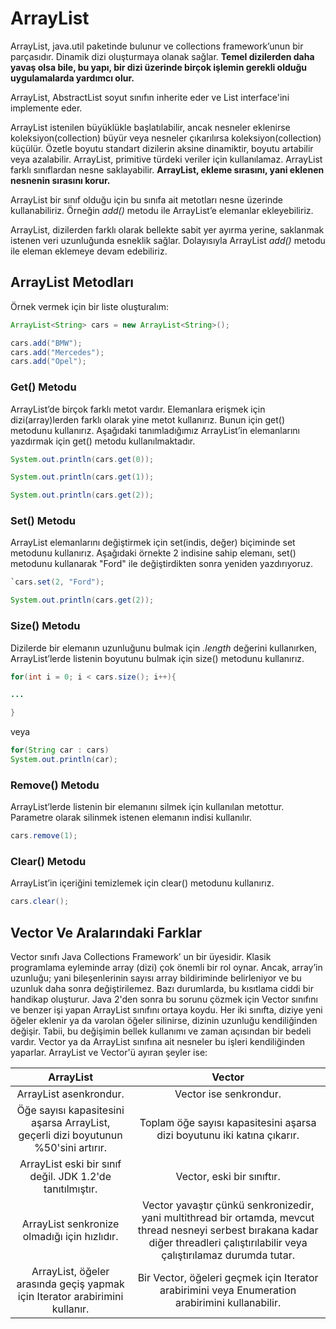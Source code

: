 ﻿
# ArrayList
ArrayList, java.util paketinde bulunur ve collections framework’unun bir parçasıdır. Dinamik dizi oluşturmaya olanak sağlar. **Temel dizilerden daha yavaş olsa bile, bu yapı, bir dizi üzerinde birçok işlemin gerekli olduğu uygulamalarda yardımcı olur.**

ArrayList, AbstractList soyut sınıfın inherite eder ve List interface'ini implemente eder.

ArrayList istenilen büyüklükle başlatılabilir, ancak nesneler eklenirse koleksiyon(collection) büyür veya nesneler çıkarılırsa koleksiyon(collection) küçülür. Özetle boyutu standart dizilerin aksine dinamiktir, boyutu artabilir veya azalabilir. ArrayList, primitive türdeki veriler için kullanılamaz. ArrayList farklı sınıflardan nesne saklayabilir. **ArrayList, ekleme sırasını, yani eklenen nesnenin sırasını korur.**

ArrayList bir sınıf olduğu için bu sınıfa ait metotları nesne üzerinde kullanabiliriz. Örneğin  _add()_ metodu ile ArrayList’e elemanlar ekleyebiliriz.

ArrayList, dizilerden farklı olarak bellekte sabit yer ayırma yerine, saklanmak istenen veri uzunluğunda esneklik sağlar. Dolayısıyla ArrayList  _add()_  metodu ile eleman eklemeye devam edebiliriz.

## ArrayList Metodları

Örnek vermek için bir liste oluşturalım:
````java
ArrayList<String> cars = new ArrayList<String>();

cars.add("BMW");
cars.add("Mercedes");
cars.add("Opel");
````

### Get() Metodu

ArrayList’de birçok farklı metot vardır. Elemanlara erişmek için dizi(array)lerden farklı olarak yine metot kullanırız. Bunun için get() metodunu kullanırız. Aşağıdaki tanımladığımız ArrayList’in elemanlarını yazdırmak için get() metodu kullanılmaktadır.
````java
System.out.println(cars.get(0));

System.out.println(cars.get(1));

System.out.println(cars.get(2));
````

### Set() Metodu

ArrayList elemanlarını değiştirmek için set(indis, değer) biçiminde set metodunu kullanırız. Aşağıdaki örnekte 2 indisine sahip elemanı, set() metodunu kullanarak "Ford" ile değiştirdikten sonra yeniden yazdırıyoruz.

````java
`cars.set(2, "Ford");

System.out.println(cars.get(2));
````

### Size() Metodu

Dizilerde bir elemanın uzunluğunu bulmak için  _.length_  değerini kullanırken, ArrayList’lerde listenin boyutunu bulmak için size() metodunu kullanırız.

````java
for(int i = 0; i < cars.size(); i++){

...

}
````

veya 
````java
for(String car : cars)
System.out.println(car);
````

### Remove() Metodu

ArrayList’lerde listenin bir elemanını silmek için kullanılan metottur. Parametre olarak silinmek istenen elemanın indisi kullanılır.

````java
cars.remove(1);
````


### Clear() Metodu

ArrayList’in içeriğini temizlemek için clear() metodunu kullanırız.

````java
cars.clear();
````

## Vector  Ve Aralarındaki Farklar

Vector sınıfı Java Collections Framework’ un bir üyesidir. Klasik programlama eyleminde array (dizi) çok önemli bir rol oynar. Ancak, array’in uzunluğu; yani bileşenlerinin sayısı array bildiriminde belirleniyor ve bu uzunluk daha sonra değiştirilemez. Bazı durumlarda, bu kısıtlama ciddi bir handikap oluşturur. Java 2'den sonra bu sorunu çözmek için Vector sınıfını ve benzer işi yapan ArrayList sınıfını ortaya koydu. Her iki sınıfta, diziye yeni öğeler eklenir ya da varolan öğeler silinirse, dizinin uzunluğu kendiliğinden değişir. Tabii, bu değişimin bellek kullanımı ve zaman açısından bir bedeli  vardır. Vector ya da ArrayList sınıfına ait nesneler bu işleri kendiliğinden yaparlar. ArrayList ve Vector'ü ayıran şeyler ise:

ArrayList | Vector
:--------: | :-----:
ArrayList asenkrondur. | Vector ise senkrondur.
Öğe sayısı kapasitesini aşarsa ArrayList, geçerli dizi boyutunun %50'sini artırır. | Toplam öğe sayısı kapasitesini aşarsa dizi boyutunu iki katına çıkarır.
ArrayList eski bir sınıf değil. JDK 1.2'de tanıtılmıştır. | Vector, eski bir sınıftır.
ArrayList senkronize olmadığı için hızlıdır. | Vector yavaştır çünkü senkronizedir, yani multithread bir ortamda, mevcut thread nesneyi serbest bırakana kadar diğer threadleri çalıştırılabilir veya çalıştırılamaz durumda tutar.
ArrayList, öğeler arasında geçiş yapmak için Iterator arabirimini kullanır.| Bir Vector, öğeleri geçmek için Iterator arabirimini veya Enumeration arabirimini kullanabilir.


